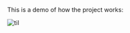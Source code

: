 This is a demo of how the project works:

![til](https://github.com/OsamaAhmad369/SeeSawcontroller/blob/main/demo.gif)
